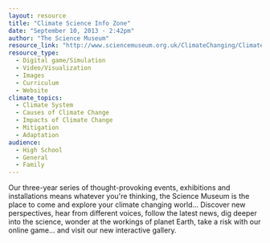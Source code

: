 ```yaml
---
layout: resource
title: "Climate Science Info Zone"
date: "September 10, 2013 - 2:42pm"
author: "The Science Museum"
resource_link: "http://www.sciencemuseum.org.uk/ClimateChanging/ClimateScienceInfoZone/?keywords..."
resource_type:
  - Digital game/Simulation
  - Video/Visualization
  - Images
  - Curriculum
  - Website
climate_topics:
  - Climate System
  - Causes of Climate Change
  - Impacts of Climate Change
  - Mitigation
  - Adaptation
audience:
  - High School
  - General
  - Family
---
```


Our three-year series of thought-provoking events, exhibitions and installations means whatever you're thinking, the Science Museum is the place to come and explore your climate changing world...
Discover new perspectives, hear from different voices, follow the latest news, dig deeper into the science, wonder at the workings of planet Earth, take a risk with our online game... and visit our new interactive gallery.